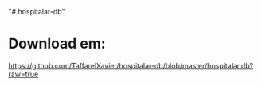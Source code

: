 "# hospitalar-db" 
# Download em:

https://github.com/TaffarelXavier/hospitalar-db/blob/master/hospitalar.db?raw=true